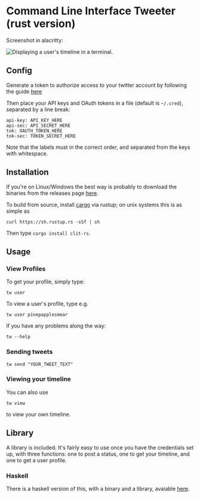 # Command Line Interface Tweeter (rust version)

Screenshot in alacritty:

![Displaying a user's timeline in a terminal.](https://raw.githubusercontent.com/vmchale/clit-rs/master/twitter-rust-screenshot.png)

## Config

Generate a token to authorize access to your twitter account by following the guide [here](https://dev.twitter.com/oauth/overview/application-owner-access-tokens)

Then place your API keys and OAuth tokens in a file (default is `~/.cred`), separated by a line break:

```
api-key: API_KEY_HERE
api-sec: API_SECRET_HERE
tok: OAUTH_TOKEN_HERE
tok-sec: TOKEN_SECRET_HERE
```

Note that the labels must in the correct order, and separated from the keys with
whitespace. 

## Installation

If you're on Linux/Windows the best way is probably to download the binaries
from the releases page [here](https://github.com/vmchale/clit-rs/releases).

To build from source, install [cargo](https://www.rustup.rs/) via rustup; on unix systems this is as simple as

```
curl https://sh.rustup.rs -sSf | sh
```

Then type `cargo install clit-rs`.

## Usage

### View Profiles

To get your profile, simply type:

```
tw user
```

To view a user's profile, type e.g.

```
tw user pinepapplesmear
```

If you have any problems along the way:

```
tw --help
```

### Sending tweets

```
tw send "YOUR_TWEET_TEXT"
```

### Viewing your timeline

You can also use

```
tw view
```

to view your own timeline.

## Library

A library is included. It's fairly easy to use once you have the credentials set up, with three functions: one to post a status, one to get your timeline, and one to get a user profile.

### Haskell

There is a haskell version of this, with a binary and a library, avaiable [here](https://github.com/vmchale/command-line-tweeter).

